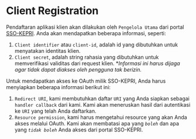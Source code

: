 # Client Registration

Pendaftaran aplikasi klien akan dilakukan oleh `Pengelola Utama` dari portal [SSO-KEPRI](`https://sso.kepriprov.go.id`).
Anda akan mendapatkan beberapa informasi, seperti:

1. `Client identifier` atau `client-id`, adalah id yang dibutuhkan untuk menyatakan identitas klien.
2. `Client secret`, adalah string rahasia yang dibutuhkan untuk memverifikasi validitas dari request klien. **Informasi ini harus dijaga agar tidak dapat diakses oleh pengguna tak berizin.*


Untuk mendapatkan akses ke OAuth milik SSO-KEPRI, Anda harus menyiapkan beberapa informasi berikut ini:

1. `Redirect URI`, kami membutuhkan daftar `URI` yang Anda siapkan sebagai `handler callback` dari kami. Kami akan meneruskan hasil dari autentikasi ke `URI` yang telah Anda daftarkan.
2. `Resource permission`, kami harus mengetahui resource yang akan Anda akses melalui OAuth. Kami akan membatasi apa yang *`boleh`* dan apa yang *`tidak boleh`* Anda akses dari portal SSO-KEPRI.